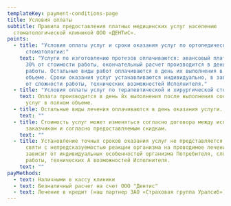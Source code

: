 ```yaml
---
templateKey: payment-conditions-page
title: Условия оплаты
subtitle: Правила предоставления платных медицинских услуг населению
  стоматологической клиникой ООО «ДЕНТиС».
points:
  - title: "Условия оплаты услуг и сроки оказания услуг по ортопедической
      стоматологии:"
    text: "Услуги по изготовлению протезов оплачиваются: авансовый платеж в размере
      30% от стоимости работы, окончательный расчет производится в день сдачи
      работы. Остальные виды работ оплачиваются в день их выполнения в полном
      объеме. Сроки оказания услуг устанавливаются индивидуально, в зависимости
      от сложности работы, технических возможностей Исполнителя."
  - title: "Условия оплаты услуг по терапевтической и хирургической стоматологии:"
    text: Оплата производится в день йх выполнения после выполнения соответствующих
      услуг в полном объеме.
  - title: Остальные виды лечения оплачиваются в день оказания услуги.
    text: ""
  - title: Стоимость услуг может изменяться согласно договора между исполнителем и
      заказчиком и согласно предоставляемым скидкам.
    text: ""
  - title: Установление точных сроков оказания услуг не представляется возможным в
      святи с непредсказуемостью реакции организма на проводимое лечение, и
      зависит от индивидуальных особенностей организма Потребителя, сложности
      работы, технических А возможностей Исполнителя.
    text: ""
payMethods:
  - text: Наличными в кассу клиники
  - text: Безналичный расчет на счет ООО "Дентис"
  - text: Лечение в кредит (наш партнер ЗАО «Страховая группа Уралсиб»)
---
```

